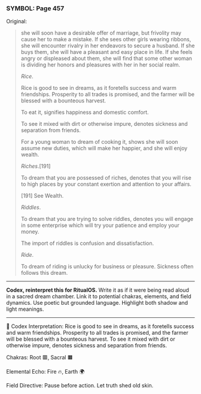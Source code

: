 ### SYMBOL: Page 457

Original:
> she will soon have a desirable offer of marriage, but frivolity may
> cause her to make a mistake. If she sees other girls wearing ribbons,
> she will encounter rivalry in her endeavors to secure a husband.
> If she buys them, she will have a pleasant and easy place in life.
> If she feels angry or displeased about them, she will find that
> some other woman is dividing her honors and pleasures with her
> in her social realm.
> 
> 
> _Rice_.
> 
> 
> Rice is good to see in dreams, as it foretells success and warm friendships.
> Prosperity to all trades is promised, and the farmer will be blessed with
> a bounteous harvest.
> 
> 
> To eat it, signifies happiness and domestic comfort.
> 
> 
> To see it mixed with dirt or otherwise impure, denotes sickness
> and separation from friends.
> 
> 
> For a young woman to dream of cooking it, shows she will soon assume
> new duties, which will make her happier, and she will enjoy wealth.
> 
> 
> _Riches_.[191]
> 
> 
> To dream that you are possessed of riches, denotes that you will rise to high
> places by your constant exertion and attention to your affairs.
> 
> 
> 
> [191] See Wealth.
> 
> 
> _Riddles_.
> 
> 
> To dream that you are trying to solve riddles, denotes you will engage
> in some enterprise which will try your patience and employ your money.
> 
> 
> The import of riddles is confusion and dissatisfaction.
> 
> 
> _Ride_.
> 
> 
> To dream of riding is unlucky for business or pleasure.
> Sickness often follows this dream.

---

**Codex, reinterpret this for RitualOS.**
Write it as if it were being read aloud in a sacred dream chamber.
Link it to potential chakras, elements, and field dynamics.
Use poetic but grounded language.
Highlight both shadow and light meanings.

---

🔁 Codex Interpretation:
Rice is good to see in dreams, as it foretells success and warm friendships. Prosperity to all trades is promised, and the farmer will be blessed with a bounteous harvest. To see it mixed with dirt or otherwise impure, denotes sickness and separation from friends.

Chakras: Root 🟥, Sacral 🟧

Elemental Echo: Fire 🔥, Earth 🌍

Field Directive: Pause before action. Let truth shed old skin.
